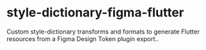 # style-dictionary-figma-flutter

Custom style-dictionary transforms and formats to generate Flutter resources from a Figma Design Token plugin export..
